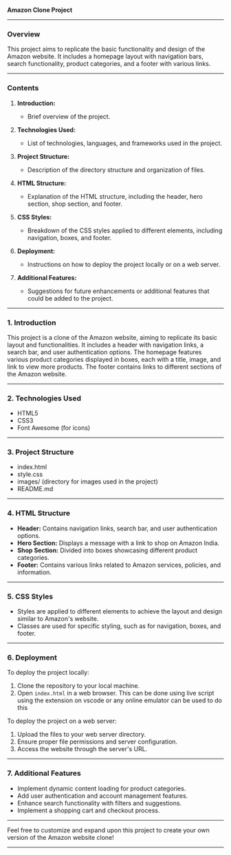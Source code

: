 **Amazon Clone Project**

---

### Overview

This project aims to replicate the basic functionality and design of the Amazon website. It includes a homepage layout with navigation bars, search functionality, product categories, and a footer with various links.

---

### Contents

1. **Introduction:**
    - Brief overview of the project.

2. **Technologies Used:**
    - List of technologies, languages, and frameworks used in the project.

3. **Project Structure:**
    - Description of the directory structure and organization of files.

4. **HTML Structure:**
    - Explanation of the HTML structure, including the header, hero section, shop section, and footer.

5. **CSS Styles:**
    - Breakdown of the CSS styles applied to different elements, including navigation, boxes, and footer.

6. **Deployment:**
    - Instructions on how to deploy the project locally or on a web server.

7. **Additional Features:**
    - Suggestions for future enhancements or additional features that could be added to the project.

---

### 1. Introduction

This project is a clone of the Amazon website, aiming to replicate its basic layout and functionalities. It includes a header with navigation links, a search bar, and user authentication options. The homepage features various product categories displayed in boxes, each with a title, image, and link to view more products. The footer contains links to different sections of the Amazon website.

---

### 2. Technologies Used

- HTML5
- CSS3
- Font Awesome (for icons)

---

### 3. Project Structure

- index.html
- style.css
- images/ (directory for images used in the project)
- README.md


---

### 4. HTML Structure

- **Header:** Contains navigation links, search bar, and user authentication options.
- **Hero Section:** Displays a message with a link to shop on Amazon India.
- **Shop Section:** Divided into boxes showcasing different product categories.
- **Footer:** Contains various links related to Amazon services, policies, and information.

---

### 5. CSS Styles

- Styles are applied to different elements to achieve the layout and design similar to Amazon's website.
- Classes are used for specific styling, such as for navigation, boxes, and footer.

---

### 6. Deployment

To deploy the project locally:

1. Clone the repository to your local machine.
2. Open `index.html` in a web browser. This can be done using live script using the extension on vscode  or any online emulator can be used to do this 

To deploy the project on a web server:

1. Upload the files to your web server directory.
2. Ensure proper file permissions and server configuration.
3. Access the website through the server's URL.

---

### 7. Additional Features

- Implement dynamic content loading for product categories.
- Add user authentication and account management features.
- Enhance search functionality with filters and suggestions.
- Implement a shopping cart and checkout process.

---

Feel free to customize and expand upon this project to create your own version of the Amazon website clone!

---
